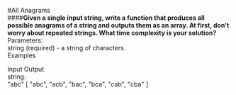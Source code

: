 #All Anagrams
<br />
####**Given a single input string, write a function that produces all possible anagrams of a string and outputs them as an array. At first, don’t worry about repeated strings. What time complexity is your solution?**
<br/>
Parameters:
<br/>
string (required) - a string of characters.
<br/>
Examples
<br />

Input   Output
<br />
string:
<br />
"abc"   [ "abc", "acb", "bac", "bca", "cab", "cba" ]
